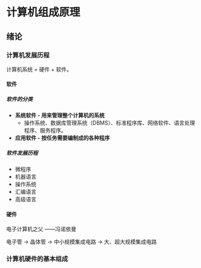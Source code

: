 # 计算机组成原理

## 绪论

### 计算机发展历程

计算机系统 = 硬件 + 软件。

#### 软件

##### 软件的分类

- **系统软件 - 用来管理整个计算机的系统**
  - 操作系统、数据库管理系统（DBMS）、标准程序库、网络软件、语言处理程序、服务程序。
- **应用软件 - 按任务需要编制成的各种程序**

##### 软件发展历程

- 微程序
- 机器语言
- 操作系统
- 汇编语言
- 高级语言

#### 硬件

电子计算机之父 ——冯诺依曼

电子管 -> 晶体管 -> 中小规模集成电路 -> 大、超大规模集成电路

### 计算机硬件的基本组成

